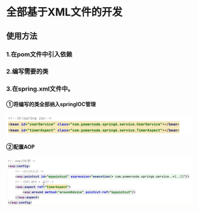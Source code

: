 # 全部基于XML文件的开发

## 使用方法

### 1.在pom文件中引入依赖

### 2.编写需要的类

### 3.在spring.xml文件中。

#### ①将编写的类全部纳入springIOC管理

![image-20240920172649549](./../../TyporaImage/Spring/image-20240920172649549.png)

#### ②配置AOP

![image-20240920172806170](./../../TyporaImage/Spring/image-20240920172806170.png)